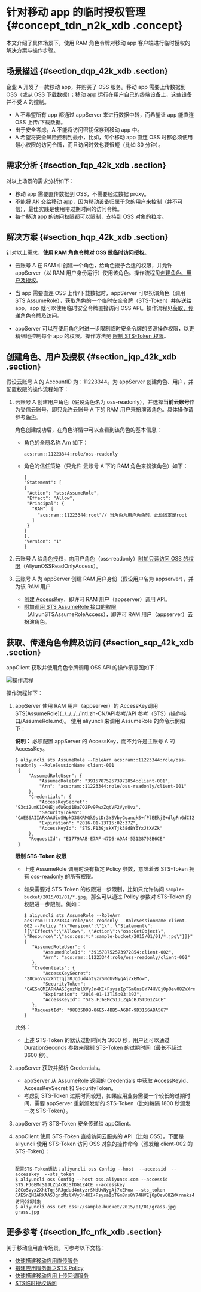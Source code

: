 # 针对移动 app 的临时授权管理 {#concept_tdn_n2k_xdb .concept}

本文介绍了具体场景下，使用 RAM 角色令牌对移动 app 客户端进行临时授权的解决方案与操作步骤。

## 场景描述 {#section_dqp_42k_xdb .section}

企业 A 开发了一款移动 app，并购买了 OSS 服务。移动 app 需要上传数据到 OSS（或从 OSS 下载数据）；移动 app 运行在用户自己的终端设备上，这些设备并不受 A 的控制。

-   A 不希望所有 app 都通过 appServer 来进行数据中转，而希望让 app 能直连 OSS 上传/下载数据。
-   出于安全考虑，A 不能将访问密钥保存到移动 app 中。
-   A 希望将安全风险控制到最小，比如，每个移动 app 直连 OSS 时都必须使用最小权限的访问令牌，而且访问时效也要很短（比如 30 分钟）。

## 需求分析 {#section_fqp_42k_xdb .section}

对以上场景的需求分析如下：

-   移动 app 需要直传数据到 OSS，不需要经过数据 proxy。
-   不能将 AK 交给移动 app，因为移动设备归属于您的用户来控制（并不可信），最佳实践是使用带过期时间的访问令牌。
-   每个移动 app 的访问权限都可以限制，支持到 OSS 对象的粒度。

## 解决方案 {#section_hqp_42k_xdb .section}

针对以上需求，**使用 RAM 角色令牌对 OSS 做临时访问授权**。

-   云账号 A 在 RAM 中创建一个角色，给角色授予合适的权限，并允许 appServer（以 RAM 用户身份运行）使用该角色。操作流程见[创建角色、用户及授权](#section_jqp_42k_xdb)。

-   当 app 需要直连 OSS 上传/下载数据时，appServer 可以扮演角色（调用 STS AssumeRole），获取角色的一个临时安全令牌（STS-Token）并传送给 app，app 就可以使用临时安全令牌直接访问 OSS API。操作流程见[获取、传递角色令牌及访问](#section_sqp_42k_xdb)。

-   appServer 可以在使用角色时进一步限制临时安全令牌的资源操作权限，以更精细地控制每个 app 的权限。操作方法见 [限制 STS-Token 权限](#ul_zqp_42k_xdb)。


## 创建角色、用户及授权 {#section_jqp_42k_xdb .section}

假设云账号 A 的 AccountID 为：11223344。为 appServer 创建角色、用户，并配置权限的操作流程如下：

1.  云账号 A 创建用户角色（假设角色名为 oss-readonly），并选择**当前云账号**作为受信云账号，即只允许云账号 A 下的 RAM 用户来扮演该角色。具体操作请参考[角色](intl.zh-CN/用户指南/身份管理/角色.md)。

    角色创建成功后，在角色详情中可以查看到该角色的基本信息：

    -   角色的全局名称 Arn 如下：

        ```
        acs:ram::11223344:role/oss-readonly
        ```

    -   角色的信任策略（只允许 云账号 A 下的 RAM 角色来扮演角色）如下：

        ```
        {
        "Statement": [
        {
         "Action": "sts:AssumeRole",
         "Effect": "Allow",
         "Principal": {
           "RAM": [
             "acs:ram::11223344:root"// 当角色为用户角色时，此处固定是root
           ]
         }
        }
        ],
        "Version": "1"
        }
        ```

2.  云账号 A 给角色授权，向用户角色（oss-readonly）[附加只读访问 OSS 的权限](intl.zh-CN/用户指南/授权管理/授权.md)（AliyunOSSReadOnlyAccess）。
3.  云账号 A 为 appServer 创建 RAM 用户身份（假设用户名为 appserver），并为该 RAM 用户
    -   [创建 AccessKey](intl.zh-CN/用户指南/身份管理/用户.md)，即许可 RAM 用户（appserver）调用 API。
    -   [附加调用 STS AssumeRole 接口的权限](intl.zh-CN/用户指南/授权管理/授权.md)（AliyunSTSAssumeRoleAccess），即许可 RAM 用户（appserver）去扮演角色。

## 获取、传递角色令牌及访问 {#section_sqp_42k_xdb .section}

appClient 获取并使用角色令牌调用 OSS API 的操作示意图如下：

![](images/3631_zh-CN.png "操作流程")

操作流程如下：

1.  appServer 使用 RAM 用户（appserver）的 AccessKey调用STS[AssumeRole](../../../../intl.zh-CN/API参考/API 参考（STS）/操作接口/AssumeRole.md)。 使用 aliyuncli 来调用 AssumeRole 的命令示例如下：

    **说明：** 必须配置 appServer 的 AccessKey，而不允许是主账号 A 的 AccessKey。

    ```
    $ aliyuncli sts AssumeRole --RoleArn acs:ram::11223344:role/oss-readonly --RoleSessionName client-001
     {
         "AssumedRoleUser": {
             "AssumedRoleId": "391578752573972854:client-001", 
             "Arn": "acs:ram::11223344:role/oss-readonly/client-001"
         }, 
         "Credentials": {
             "AccessKeySecret": "93ci2umK1QKNEja6WGqi1Ba7Q2Fv9PwxZqtVF2VynUvz", 
             "SecurityToken": "CAES6AIIARKAAUiwSHpkD3GXRMQk9stDr3YSVbyGqanqkS+fPlEEkjZ+dlgFnGdCI2PV93jksole8ijH8dHJrHRA5JA1YCGsfX5hrzcNM37Vr4eVdWFVQhoCw0DXBpHv//ZcITp+ELRr4MHsnyGiErnDsXLkI7q/sbuWg6PACZ/jzQfEWQb/f7Y1Gh1TVFMuRjEzR2pza1hUamszOGRCWTZZeEp0WEFaayISMzkxNTc4NzUyNTczOTcyODU0KgpjbGllbnQtMDAxMKT+lIHBKjoGUnNhTUQ1QkoKATEaRQoFQWxsb3cSGwoMQWN0aW9uRXF1YWxzEgZBY3Rpb24aAwoBKhIfCg5SZXNvdXJjZUVxdWFscxIIUmVzb3VyY2UaAwoBKkoFNDMyNzRSBTI2ODQyWg9Bc3N1bWVkUm9sZVVzZXJgAGoSMzkxNTc4NzUyNTczOTcyODU0cgllY3MtYWRtaW544Mbewo/26AE=", 
             "Expiration": "2016-01-13T15:02:37Z", 
             "AccessKeyId": "STS.F13GjskXTjk38dBY6YxJtXAZk"
         }, 
         "RequestId": "E1779AAB-E7AF-47D6-A9A4-53128708B6CE"
     }
    ```

    **限制 STS-Token 权限**

    -   上述 AssumeRole 调用时没有指定 Policy 参数，意味着该 STS-Token 拥有 oss-readonly 的所有权限。
    -   如果需要对 STS-Token 的权限进一步限制，比如只允许访问 `sample-bucket/2015/01/01/*.jpg`，那么可以通过 Policy 参数对 STS-Token 的权限进一步限制。例如：

        ```
        $ aliyuncli sts AssumeRole --RoleArn acs:ram::11223344:role/oss-readonly --RoleSessionName client-002 --Policy "{\"Version\":\"1\", \"Statement\": [{\"Effect\":\"Allow\", \"Action\":\"oss:GetObject\", \"Resource\":\"acs:oss:*:*:sample-bucket/2015/01/01/*.jpg\"}]}"
        {
           "AssumedRoleUser": {
               "AssumedRoleId": "391578752573972854:client-002", 
               "Arn": "acs:ram::11223344:role/oss-readonly/client-002"
           }, 
           "Credentials": {
               "AccessKeySecret": "28Co5Vyx2XhtTqj3RJgdud4ntyzrSNdUvNygAj7xEMow", 
               "SecurityToken": "CAESnQMIARKAASJgnzMzlXVyJn4KI+FsysaIpTGm8ns8Y74HVEj0pOevO8ZWXrnnkz4a4rBEPBAdFkh3197GUsprujsiU78FkszxhnQPKkQKcyvPihoXqKvuukrQ/Uoudk31KAJEz5o2EjlNUREcxWjRDRSISMzkxNTc4NzUyNTczOTcyODU0KgpjbGllbnQtMDAxMKmZxIHBKjoGUnNhTUQ1Qn8KATEaegoFQWxsb3cSJwoMQWN0aW9uRXF1YWxzEgZBY3Rpb24aDwoNb3NzOkdldE9iamVjdBJICg5SZXNvdXJjZUVxdWFscxIIUmVzb3VyY2UaLAoqYWNzOm9zczoqOio6c2FtcGxlLWJ1Y2tldC8yMDE1LzAxLzAxLyouanBnSgU0MzI3NFIFMjY4NDJaD0Fzc3VtZWRSb2xlVXNlcmAAahIzOTE1Nzg3NTI1NzM5NzI4NTRyCWVjcy1hZG1pbnjgxt7Cj/boAQ==", 
               "Expiration": "2016-01-13T15:03:39Z", 
               "AccessKeyId": "STS.FJ6EMcS1JLZgAcBJSTDG1Z4CE"
           }, 
           "RequestId": "98835D9B-86E5-4BB5-A6DF-9D3156ABA567"
        }
        ```

    此外：

    -   上述 STS-Token 的默认过期时间为 3600 秒，用户还可以通过 DurationSeconds 参数来限制 STS-Token 的过期时间（最长不超过 3600 秒）。
2.  appServer 获取并解析 Credentials。
    -   appServer 从 AssumeRole 返回的 Credentials 中获取 AccessKeyId、AccessKeySecret 和 SecurityToken。
    -   考虑到 STS-Token 过期时间较短，如果应用业务需要一个较长的过期时间，需要 appServer 重新颁发新的 STS-Token（比如每隔 1800 秒颁发一次 STS-Token）。
3.  appServer 将 STS-Token 安全传递给 appClient。
4.  appClient 使用 STS-Token 直接访问云服务的 API（比如 OSS）。下面是 aliyuncli 使用 STS-Token 访问 OSS 对象的操作命令（颁发给 client-002 的 STS-Token）：

    ```
    
    配置STS-Token语法：aliyuncli oss Config --host  --accessid  --accesskey  --sts_token 
    $ aliyuncli oss Config --host oss.aliyuncs.com --accessid STS.FJ6EMcS1JLZgAcBJSTDG1Z4CE --accesskey 28Co5Vyx2XhtTqj3RJgdud4ntyzrSNdUvNygAj7xEMow --sts_token CAESnQMIARKAASJgnzMzlXVyJn4KI+FsysaIpTGm8ns8Y74HVEj0pOevO8ZWXrnnkz4a4rBEPBAdFkh3197GUsprujsiU78FkszxhnQPKkQKcyvPihoXqKvuukrQ/Uoudk31KAJEz5o2EjlNUREcxWjRDRSISMzkxNTc4NzUyNTczOTcyODU0KgpjbGllbnQtMDAxMKmZxIHBKjoGUnNhTUQ1Qn8KATEaegoFQWxsb3cSJwoMQWN0aW9uRXF1YWxzEgZBY3Rpb24aDwoNb3NzOkdldE9iamVjdBJICg5SZXNvdXJjZUVxdWFscxIIUmVzb3VyY2UaLAoqYWNzOm9zczoqOio6c2FtcGxlLWJ1Y2tldC8yMDE1LzAxLzAxLyouanBnSgU0MzI3NFIFMjY4NDJaD0Fzc3VtZWRSb2xlVXNlcmAAahIzOTE1Nzg3NTI1NzM5NzI4NTRyCWVjcy1hZG1pbnjgxt7Cj/boAQ==
    访问OSS对象
    $ aliyuncli oss Get oss://sample-bucket/2015/01/01/grass.jpg grass.jpg
    ```


## 更多参考 {#section_lfc_nfk_xdb .section}

关于移动应用直传场景，可参考以下文档：

-   [快速搭建移动应用直传服务](../../../../intl.zh-CN/最佳实践/移动应用端直传实践/快速搭建移动应用直传服务.md)
-   [搭建应用服务器之STS Policy](../../../../intl.zh-CN/最佳实践/移动应用端直传实践/权限控制.md)
-   [快速搭建移动应用上传回调服务](../../../../intl.zh-CN/最佳实践/移动应用端直传实践/快速搭建移动应用上传回调服务.md)
-   [STS临时授权访问](../../../../intl.zh-CN/最佳实践/权限管理/STS临时授权访问.md)

